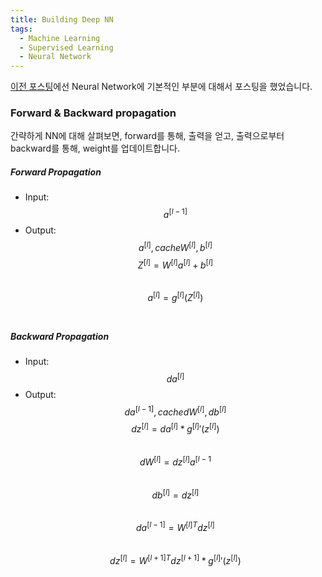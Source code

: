 ```yaml
---
title: Building Deep NN
tags:
  - Machine Learning
  - Supervised Learning
  - Neural Network
---
```


[이전 포스팅](https://nakkwan.github.io/2020/12/06/Neural_Network.html)에선 Neural Network에 기본적인 부분에 대해서 포스팅을 했었습니다. 
<!--more-->

### Forward & Backward propagation

간략하게 NN에 대해 살펴보면, forward를 통해, 출력을 얻고, 출력으로부터 backward를 통해, weight를 업데이트합니다.

##### Forward Propagation

- Input: $$a^{[l-1]}$$ 
- Output: $$a^{[l]}, cache W^{[l]}, b^{[l]}$$
$$    Z^{[l]} = W^{[l]}a^{[l]} + b^{[l]}$$<br>
$$    a^{[l]} = g^{[l]}(Z^{[l]})$$<br>


##### Backward Propagation

- Input: $$da^{[l]}$$ 
- Output: $$da^{[l-1]}, cache dW^{[l]}, db^{[l]}$$
$$    dz^{[l]} = da^{[l]} * {g^{[l]}}'(z^{[l]})$$<br>
$$    dW^{[l]} = dz^{[l]}a^{[l-1}$$<br>
$$    db^{[l]} = dz^{[l]}$$<br>
$$    da^{[l-1]} = W^{[l]T}dz^{[l]}$$<br>
$$    dz^{[l]} = W^{[l+1]T}dz^{[l+1]} * {g^{[l]}}'(z^{[l]})$$<br>

